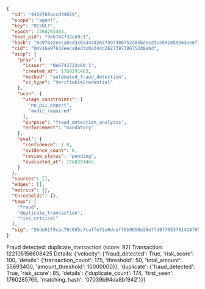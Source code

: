 ```json
{
  "id": "4459765accd44859",
  "scope": "agent",
  "key": "RESULT",
  "epoch": 1760291463,
  "host_pid": "9e6742732c60:1",
  "hash": "6e97642eeca8ed3c0a344d2627397386752d8ebdee29ce592859b63ae6f3b710",
  "cid": "QmV16e97642eeca8ed3c0a344d2627397386752d8ebd",
  "aicp": {
    "prov": {
      "issuer": "9e6742732c60:1",
      "created_at": 1760291463,
      "method": "automated_fraud_detection",
      "vc_type": "VerifiableCredential"
    },
    "ucon": {
      "usage_constraints": [
        "no_pii_export",
        "audit_required"
      ],
      "purpose": "fraud_detection_analysis",
      "enforcement": "mandatory"
    },
    "eval": {
      "confidence": 1.0,
      "evidence_count": 0,
      "review_status": "pending",
      "evaluated_at": 1760291463
    }
  },
  "sources": [],
  "edges": [],
  "metrics": {},
  "thresholds": {},
  "tags": [
    "fraud",
    "duplicate_transaction",
    "risk_critical"
  ],
  "sig": "56de01f9cac70c0d5c7caffe72a0dceff6b9658e28e7fd9f7053781418f0527a"
}
```

Fraud detected: duplicate_transaction (score: 92)
Transaction: 122105156608425
Details: {'velocity': {'fraud_detected': True, 'risk_score': 100, 'details': {'transaction_count': 175, 'threshold': 50, 'total_amount': 55693400, 'amount_threshold': 10000000}}, 'duplicate': {'fraud_detected': True, 'risk_score': 85, 'details': {'duplicate_count': 174, 'first_seen': 1760285765, 'matching_hash': '07039b94da8bf942'}}}